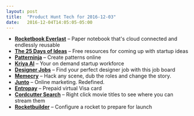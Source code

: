 ```yaml
---
layout: post
title:  "Product Hunt Tech for 2016-12-03"
date:   2016-12-04T14:05:05-05:00
---
```


* **[Rocketbook Everlast](https://www.producthunt.com/posts/rocketbook-everlast?utm_campaign=producthunt-api&utm_medium=api&utm_source=Application%3A+Daily+Digest+RSS+%28ID%3A+3202%29)** – Paper notebook that's cloud connected and endlessly reusable
* **[The 25 Days of Ideas](https://www.producthunt.com/posts/the-25-days-of-ideas?utm_campaign=producthunt-api&utm_medium=api&utm_source=Application%3A+Daily+Digest+RSS+%28ID%3A+3202%29)** – Free resources for coming up with startup ideas
* **[Patterninja](https://www.producthunt.com/posts/patterninja?utm_campaign=producthunt-api&utm_medium=api&utm_source=Application%3A+Daily+Digest+RSS+%28ID%3A+3202%29)** – Create patterns online
* **[Kriya AI](https://www.producthunt.com/posts/kriya-ai?utm_campaign=producthunt-api&utm_medium=api&utm_source=Application%3A+Daily+Digest+RSS+%28ID%3A+3202%29)** – Your on demand startup workforce
* **[Designer Jobs](https://www.producthunt.com/posts/designer-jobs?utm_campaign=producthunt-api&utm_medium=api&utm_source=Application%3A+Daily+Digest+RSS+%28ID%3A+3202%29)** – Find your perfect designer job with this job board
* **[Memecry](https://www.producthunt.com/posts/memecry?utm_campaign=producthunt-api&utm_medium=api&utm_source=Application%3A+Daily+Digest+RSS+%28ID%3A+3202%29)** – Hack any scene, dub the roles and change the story.
* **[Junto](https://www.producthunt.com/posts/junto?utm_campaign=producthunt-api&utm_medium=api&utm_source=Application%3A+Daily+Digest+RSS+%28ID%3A+3202%29)** – Online marketing. Redefined.
* **[Entropay](https://www.producthunt.com/posts/entropay?utm_campaign=producthunt-api&utm_medium=api&utm_source=Application%3A+Daily+Digest+RSS+%28ID%3A+3202%29)** – Prepaid virtual Visa card
* **[Cordcutter Search](https://www.producthunt.com/posts/cordcutter-search?utm_campaign=producthunt-api&utm_medium=api&utm_source=Application%3A+Daily+Digest+RSS+%28ID%3A+3202%29)** – Right click movie titles to see where you can stream them
* **[Rocketbuilder](https://www.producthunt.com/posts/rocketbuilder?utm_campaign=producthunt-api&utm_medium=api&utm_source=Application%3A+Daily+Digest+RSS+%28ID%3A+3202%29)** – Configure a rocket to prepare for launch
